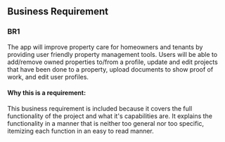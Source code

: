 ## Business Requirement

### BR1

The app will improve property care for homeowners and tenants by providing user friendly property management tools. Users will be able to add/remove owned properties to/from a profile, update and edit projects that have been done to a property, upload documents to show proof of work, and edit user profiles. 

#### Why this is a requirement:
This business requirement is included because it covers the full functionality of the project and what it's capabilities are. It explains the functionality in a manner that is neither too general nor too specific, itemizing each function in an easy to read manner.
